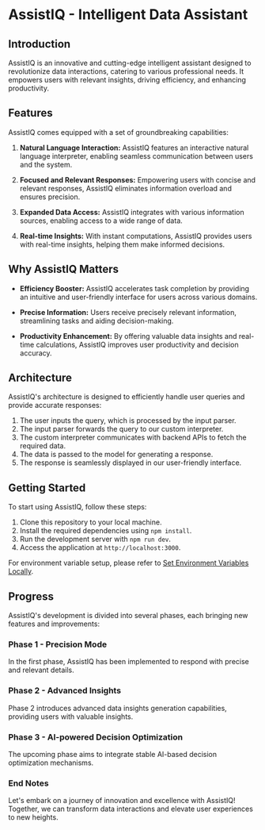 # AssistIQ - Intelligent Data Assistant

## Introduction

AssistIQ is an innovative and cutting-edge intelligent assistant designed to revolutionize data interactions, catering to various professional needs. It empowers users with relevant insights, driving efficiency, and enhancing productivity.

## Features

AssistIQ comes equipped with a set of groundbreaking capabilities:

1. **Natural Language Interaction:** AssistIQ features an interactive natural language interpreter, enabling seamless communication between users and the system.

2. **Focused and Relevant Responses:** Empowering users with concise and relevant responses, AssistIQ eliminates information overload and ensures precision.

3. **Expanded Data Access:** AssistIQ integrates with various information sources, enabling access to a wide range of data.

4. **Real-time Insights:** With instant computations, AssistIQ provides users with real-time insights, helping them make informed decisions.

## Why AssistIQ Matters

- **Efficiency Booster:** AssistIQ accelerates task completion by providing an intuitive and user-friendly interface for users across various domains.

- **Precise Information:** Users receive precisely relevant information, streamlining tasks and aiding decision-making.

- **Productivity Enhancement:** By offering valuable data insights and real-time calculations, AssistIQ improves user productivity and decision accuracy.

## Architecture

AssistIQ's architecture is designed to efficiently handle user queries and provide accurate responses:

1. The user inputs the query, which is processed by the input parser.
2. The input parser forwards the query to our custom interpreter.
3. The custom interpreter communicates with backend APIs to fetch the required data.
4. The data is passed to the model for generating a response.
5. The response is seamlessly displayed in our user-friendly interface.

## Getting Started

To start using AssistIQ, follow these steps:

1. Clone this repository to your local machine.
2. Install the required dependencies using `npm install`.
3. Run the development server with `npm run dev`.
4. Access the application at `http://localhost:3000`.

For environment variable setup, please refer to [Set Environment Variables Locally](./documentation/Extra/howToDetEnvVariables.md).

## Progress

AssistIQ's development is divided into several phases, each bringing new features and improvements:

### Phase 1 - Precision Mode

In the first phase, AssistIQ has been implemented to respond with precise and relevant details.

### Phase 2 - Advanced Insights

Phase 2 introduces advanced data insights generation capabilities, providing users with valuable insights.

### Phase 3 - AI-powered Decision Optimization

The upcoming phase aims to integrate stable AI-based decision optimization mechanisms.

### End Notes

Let's embark on a journey of innovation and excellence with AssistIQ! Together, we can transform data interactions and elevate user experiences to new heights.
